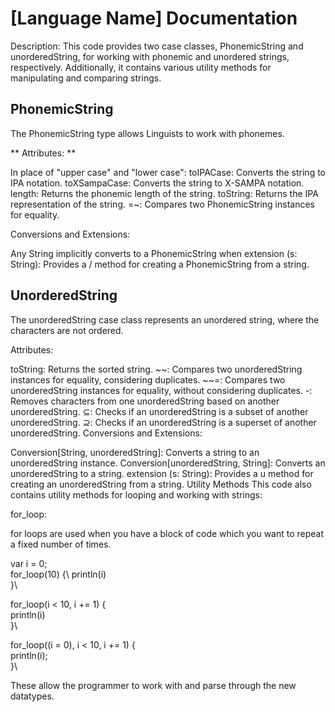 # [Language Name] Documentation

Description: This code provides two case classes, PhonemicString and unorderedString, for working with phonemic and unordered strings, respectively. Additionally, it contains various utility methods for manipulating and comparing strings.

## PhonemicString

The PhonemicString type allows Linguists to work with phonemes.

** Attributes: **

In place of "upper case" and "lower case":
toIPACase: Converts the string to IPA notation.
toXSampaCase: Converts the string to X-SAMPA notation.
length: Returns the phonemic length of the string.
toString: Returns the IPA representation of the string.
=~: Compares two PhonemicString instances for equality.

Conversions and Extensions:

Any String implicitly converts to a PhonemicString when 
extension (s: String): Provides a / method for creating a PhonemicString from a string.


## UnorderedString

The unorderedString case class represents an unordered string, where the characters are not ordered.

Attributes:

toString: Returns the sorted string.
~~: Compares two unorderedString instances for equality, considering duplicates.
~~=: Compares two unorderedString instances for equality, without considering duplicates.
-: Removes characters from one unorderedString based on another unorderedString.
⊆: Checks if an unorderedString is a subset of another unorderedString.
⊇: Checks if an unorderedString is a superset of another unorderedString.
Conversions and Extensions:

Conversion[String, unorderedString]: Converts a string to an unorderedString instance.
Conversion[unorderedString, String]: Converts an unorderedString to a string.
extension (s: String): Provides a u method for creating an unorderedString from a string.
Utility Methods
This code also contains utility methods for looping and working with strings:

for_loop:

for loops are used when you have a block of code which you want to repeat a fixed number of times.

var i = 0;\
for_loop(10) {\ 
  println(i)\
}\

for_loop(i < 10, i += 1) {\
  println(i)\
}\

for_loop((i = 0), i < 10, i += 1) {\
  println(i);\
}\

These allow the programmer to work with and parse through the new datatypes.
